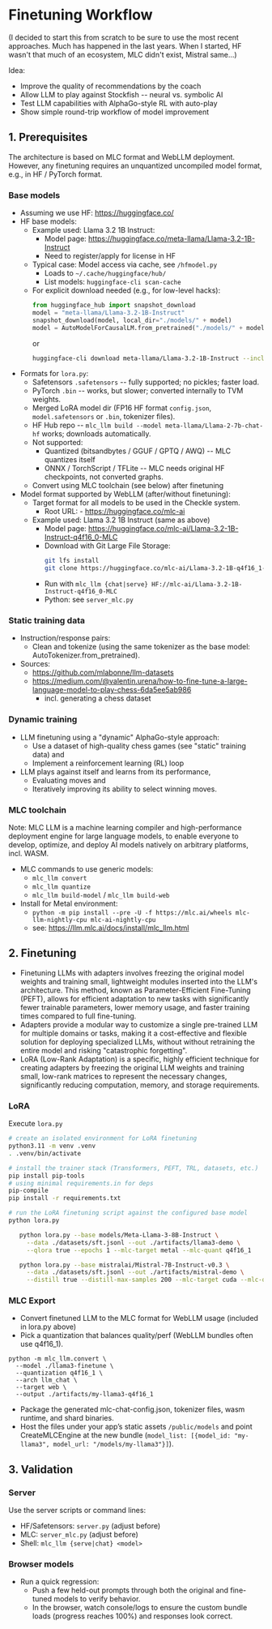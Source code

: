 # Finetuning Workflow

(I decided to start this from scratch to be sure to use the most recent approaches. Much has happened in the last years. When I started, HF wasn't that much of an ecosystem, MLC didn't exist, Mistral same...)

Idea: 
- Improve the quality of recommendations by the coach
- Allow LLM to play against Stockfish -- neural vs. symbolic AI
- Test LLM capabilities with AlphaGo-style RL with auto-play
- Show simple round-trip workflow of model improvement

## 1. Prerequisites

The architecture is based on MLC format and WebLLM deployment. However, any finetuning requires an unquantized uncompiled model format, e.g., in HF / PyTorch format.

### Base models

- Assuming we use HF: https://huggingface.co/
- HF base models:
  - Example used: Llama 3.2 1B Instruct:
    - Model page: https://huggingface.co/meta-llama/Llama-3.2-1B-Instruct
    - Need to register/apply for license in HF
  - Typical case: Model access via cache, see `/hfmodel.py`
      - Loads to `~/.cache/huggingface/hub/`
      - List models: `huggingface-cli scan-cache`
  - For explicit download needed (e.g., for low-level hacks):
    ```python
    from huggingface_hub import snapshot_download
    model = "meta-llama/Llama-3.2-1B-Instruct"
    snapshot_download(model, local_dir="./models/" + model)
    model = AutoModelForCausalLM.from_pretrained("./models/" + model)
    ```
    or
    ```bash
    huggingface-cli download meta-llama/Llama-3.2-1B-Instruct --include "original/*" --local-dir Llama-3.2-1B-Instruct
    ```
- Formats for `lora.py`:
  - Safetensors `.safetensors` -- fully supported; no pickles; faster load.
  - PyTorch `.bin` -- works, but slower; converted internally to TVM weights.
  - Merged LoRA model dir (FP16 HF format `config.json`, `model.safetensors` or `.bin`, tokenizer files).
  - HF Hub repo -- `mlc_llm build --model meta-llama/Llama-2-7b-chat-hf` works; downloads automatically.
  - Not supported:
    - Quantized (bitsandbytes / GGUF / GPTQ / AWQ) -- MLC quantizes itself
    - ONNX / TorchScript / TFLite -- MLC needs original HF checkpoints, not converted graphs.
  - Convert using MLC toolchain (see below) after finetuning
- Model format supported by WebLLM (after/without finetuning):
  - Target format for all models to be used in the Checkle system.
    - Root URL: - https://huggingface.co/mlc-ai
  - Example used: Llama 3.2 1B Instruct (same as above)
    - Model page: https://huggingface.co/mlc-ai/Llama-3.2-1B-Instruct-q4f16_0-MLC
    - Download with Git Large File Storage: 
      ```bash
      git lfs install
      git clone https://huggingface.co/mlc-ai/Llama-3.2-1B-q4f16_1-MLC
      ```
    - Run with `mlc_llm {chat|serve} HF://mlc-ai/Llama-3.2-1B-Instruct-q4f16_0-MLC`
    - Python: see `server_mlc.py`

### Static training data

- Instruction/response pairs:
  - Clean and tokenize (using the same tokenizer as the base model: AutoTokenizer.from_pretrained).
- Sources: 
  - https://github.com/mlabonne/llm-datasets
  - https://medium.com/@valentin.urena/how-to-fine-tune-a-large-language-model-to-play-chess-6da5ee5ab986
    - incl. generating a chess dataset

### Dynamic training

- LLM finetuning using a "dynamic" AlphaGo-style approach:
   - Use a dataset of high-quality chess games (see "static" training data) and 
   - Implement a reinforcement learning (RL) loop
- LLM plays against itself and learns from its performance, 
   - Evaluating moves and
   - Iteratively improving its ability to select winning moves.

### MLC toolchain

Note: MLC LLM is a machine learning compiler and high-performance deployment engine for large language models, to enable everyone to develop, optimize, and deploy AI models natively on arbitrary platforms, incl. WASM. 

- MLC commands to use generic models:
  - `mlc_llm convert`
  - `mlc_llm quantize`
  - `mlc_llm build-model`  /  `mlc_llm build-web`
- Install for Metal environment:
  - `python -m pip install --pre -U -f https://mlc.ai/wheels mlc-llm-nightly-cpu mlc-ai-nightly-cpu`
  - see: https://llm.mlc.ai/docs/install/mlc_llm.html

## 2. Finetuning

- Finetuning LLMs with adapters involves freezing the original model weights and training small, lightweight modules inserted into the LLM's architecture. This method, known as Parameter-Efficient Fine-Tuning (PEFT), allows for efficient adaptation to new tasks with significantly fewer trainable parameters, lower memory usage, and faster training times compared to full fine-tuning.
- Adapters provide a modular way to customize a single pre-trained LLM for multiple domains or tasks, making it a cost-effective and flexible solution for deploying specialized LLMs, without without retraining the entire model and risking "catastrophic forgetting". 
- LoRA (Low-Rank Adaptation) is a specific, highly efficient technique for creating adapters by freezing the original LLM weights and training small, low-rank matrices to represent the necessary changes, significantly reducing computation, memory, and storage requirements.

### LoRA

Execute `lora.py`

```bash
# create an isolated environment for LoRA finetuning
python3.11 -m venv .venv
. .venv/bin/activate

# install the trainer stack (Transformers, PEFT, TRL, datasets, etc.)
pip install pip-tools
# using minimal requirements.in for deps
pip-compile
pip install -r requirements.txt

# run the LoRA finetuning script against the configured base model
python lora.py
```
```bash
   python lora.py --base models/Meta-Llama-3-8B-Instruct \
     --data ./datasets/sft.jsonl --out ./artifacts/llama3-demo \
     --qlora true --epochs 1 --mlc-target metal --mlc-quant q4f16_1

   python lora.py --base mistralai/Mistral-7B-Instruct-v0.3 \
     --data ./datasets/sft.jsonl --out ./artifacts/mistral-demo \
     --distill true --distill-max-samples 200 --mlc-target cuda --mlc-quant q8f16
```

### MLC Export

- Convert finetuned LLM to the MLC format for WebLLM usage (included in lora.py above)
- Pick a quantization that balances quality/perf (WebLLM bundles often use q4f16_1).

```
python -m mlc_llm.convert \
  --model ./llama3-finetune \
  --quantization q4f16_1 \
  --arch llm_chat \
  --target web \
  --output ./artifacts/my-llama3-q4f16_1
```

- Package the generated mlc-chat-config.json, tokenizer files, wasm runtime, and shard binaries. 
- Host the files under your app’s static assets `/public/models` and point CreateMLCEngine at the new bundle (`model_list: [{model_id: "my-llama3", model_url: "/models/my-llama3"}]`).

## 3. Validation

### Server

Use the server scripts or command lines:

- HF/Safetensors: `server.py` (adjust before)
- MLC: `server_mlc.py` (adjust before)
- Shell: `mlc_llm {serve|chat} <model>`

### Browser models

- Run a quick regression: 
  - Push a few held-out prompts through both the original and fine-tuned models to verify behavior.
  - In the browser, watch console/logs to ensure the custom bundle loads (progress reaches 100%) and responses look correct.
